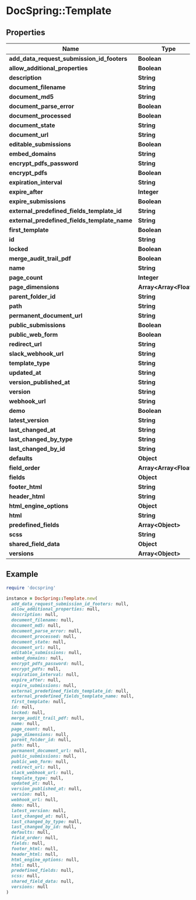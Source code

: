 # DocSpring::Template

## Properties

| Name | Type | Description | Notes |
| ---- | ---- | ----------- | ----- |
| **add_data_request_submission_id_footers** | **Boolean** |  |  |
| **allow_additional_properties** | **Boolean** |  |  |
| **description** | **String** |  |  |
| **document_filename** | **String** |  |  |
| **document_md5** | **String** |  |  |
| **document_parse_error** | **Boolean** |  |  |
| **document_processed** | **Boolean** |  |  |
| **document_state** | **String** |  |  |
| **document_url** | **String** |  |  |
| **editable_submissions** | **Boolean** |  |  |
| **embed_domains** | **String** |  |  |
| **encrypt_pdfs_password** | **String** |  |  |
| **encrypt_pdfs** | **Boolean** |  |  |
| **expiration_interval** | **String** |  |  |
| **expire_after** | **Integer** |  |  |
| **expire_submissions** | **Boolean** |  |  |
| **external_predefined_fields_template_id** | **String** |  |  |
| **external_predefined_fields_template_name** | **String** |  |  |
| **first_template** | **Boolean** |  |  |
| **id** | **String** |  |  |
| **locked** | **Boolean** |  |  |
| **merge_audit_trail_pdf** | **Boolean** |  |  |
| **name** | **String** |  |  |
| **page_count** | **Integer** |  |  |
| **page_dimensions** | **Array&lt;Array&lt;Float&gt;&gt;** |  |  |
| **parent_folder_id** | **String** |  |  |
| **path** | **String** |  |  |
| **permanent_document_url** | **String** |  |  |
| **public_submissions** | **Boolean** |  |  |
| **public_web_form** | **Boolean** |  |  |
| **redirect_url** | **String** |  |  |
| **slack_webhook_url** | **String** |  |  |
| **template_type** | **String** |  |  |
| **updated_at** | **String** |  |  |
| **version_published_at** | **String** |  |  |
| **version** | **String** |  |  |
| **webhook_url** | **String** |  |  |
| **demo** | **Boolean** |  |  |
| **latest_version** | **String** |  |  |
| **last_changed_at** | **String** |  |  |
| **last_changed_by_type** | **String** |  |  |
| **last_changed_by_id** | **String** |  |  |
| **defaults** | **Object** |  |  |
| **field_order** | **Array&lt;Array&lt;Float&gt;&gt;** |  |  |
| **fields** | **Object** |  |  |
| **footer_html** | **String** |  |  |
| **header_html** | **String** |  |  |
| **html_engine_options** | **Object** |  |  |
| **html** | **String** |  |  |
| **predefined_fields** | **Array&lt;Object&gt;** |  |  |
| **scss** | **String** |  |  |
| **shared_field_data** | **Object** |  |  |
| **versions** | **Array&lt;Object&gt;** |  |  |

## Example

```ruby
require 'docspring'

instance = DocSpring::Template.new(
  add_data_request_submission_id_footers: null,
  allow_additional_properties: null,
  description: null,
  document_filename: null,
  document_md5: null,
  document_parse_error: null,
  document_processed: null,
  document_state: null,
  document_url: null,
  editable_submissions: null,
  embed_domains: null,
  encrypt_pdfs_password: null,
  encrypt_pdfs: null,
  expiration_interval: null,
  expire_after: null,
  expire_submissions: null,
  external_predefined_fields_template_id: null,
  external_predefined_fields_template_name: null,
  first_template: null,
  id: null,
  locked: null,
  merge_audit_trail_pdf: null,
  name: null,
  page_count: null,
  page_dimensions: null,
  parent_folder_id: null,
  path: null,
  permanent_document_url: null,
  public_submissions: null,
  public_web_form: null,
  redirect_url: null,
  slack_webhook_url: null,
  template_type: null,
  updated_at: null,
  version_published_at: null,
  version: null,
  webhook_url: null,
  demo: null,
  latest_version: null,
  last_changed_at: null,
  last_changed_by_type: null,
  last_changed_by_id: null,
  defaults: null,
  field_order: null,
  fields: null,
  footer_html: null,
  header_html: null,
  html_engine_options: null,
  html: null,
  predefined_fields: null,
  scss: null,
  shared_field_data: null,
  versions: null
)
```


